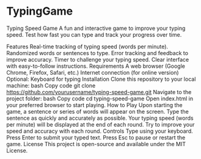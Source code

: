 # TypingGame
Typing Speed Game
A fun and interactive game to improve your typing speed. Test how fast you can type and track your progress over time.

Features
Real-time tracking of typing speed (words per minute).
Randomized words or sentences to type.
Error tracking and feedback to improve accuracy.
Timer to challenge your typing speed.
Clear interface with easy-to-follow instructions.
Requirements
A web browser (Google Chrome, Firefox, Safari, etc.)
Internet connection (for online version)
Optional: Keyboard for typing
Installation
Clone this repository to your local machine:
bash
Copy code
git clone https://github.com/yourusername/typing-speed-game.git
Navigate to the project folder:
bash
Copy code
cd typing-speed-game
Open index.html in your preferred browser to start playing.
How to Play
Upon starting the game, a sentence or series of words will appear on the screen.
Type the sentence as quickly and accurately as possible.
Your typing speed (words per minute) will be displayed at the end of each round.
Try to improve your speed and accuracy with each round.
Controls
Type using your keyboard.
Press Enter to submit your typed text.
Press Esc to pause or restart the game.
License
This project is open-source and available under the MIT License.
